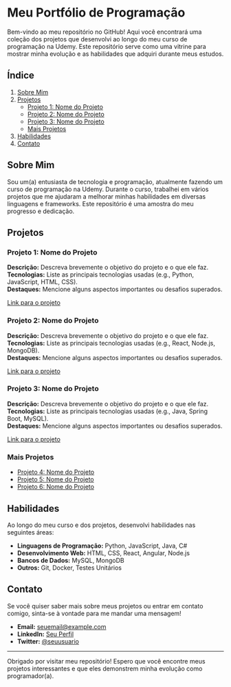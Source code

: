 # Meu Portfólio de Programação

Bem-vindo ao meu repositório no GitHub! Aqui você encontrará uma coleção dos projetos que desenvolvi ao longo do meu curso de programação na Udemy. Este repositório serve como uma vitrine para mostrar minha evolução e as habilidades que adquiri durante meus estudos.

## Índice
1. [Sobre Mim](#sobre-mim)
2. [Projetos](#projetos)
    - [Projeto 1: Nome do Projeto](#projeto-1-nome-do-projeto)
    - [Projeto 2: Nome do Projeto](#projeto-2-nome-do-projeto)
    - [Projeto 3: Nome do Projeto](#projeto-3-nome-do-projeto)
    - [Mais Projetos](#mais-projetos)
3. [Habilidades](#habilidades)
4. [Contato](#contato)

## Sobre Mim

Sou um(a) entusiasta de tecnologia e programação, atualmente fazendo um curso de programação na Udemy. Durante o curso, trabalhei em vários projetos que me ajudaram a melhorar minhas habilidades em diversas linguagens e frameworks. Este repositório é uma amostra do meu progresso e dedicação.

## Projetos

### Projeto 1: Nome do Projeto
**Descrição:** Descreva brevemente o objetivo do projeto e o que ele faz.  
**Tecnologias:** Liste as principais tecnologias usadas (e.g., Python, JavaScript, HTML, CSS).  
**Destaques:** Mencione alguns aspectos importantes ou desafios superados.

[Link para o projeto](projetos_youtube/animacao_hover/animacao_hover.html)

### Projeto 2: Nome do Projeto
**Descrição:** Descreva brevemente o objetivo do projeto e o que ele faz.  
**Tecnologias:** Liste as principais tecnologias usadas (e.g., React, Node.js, MongoDB).  
**Destaques:** Mencione alguns aspectos importantes ou desafios superados.

[Link para o projeto](link-do-projeto)

### Projeto 3: Nome do Projeto
**Descrição:** Descreva brevemente o objetivo do projeto e o que ele faz.  
**Tecnologias:** Liste as principais tecnologias usadas (e.g., Java, Spring Boot, MySQL).  
**Destaques:** Mencione alguns aspectos importantes ou desafios superados.

[Link para o projeto](link-do-projeto)

### Mais Projetos
- [Projeto 4: Nome do Projeto](link-do-projeto)
- [Projeto 5: Nome do Projeto](link-do-projeto)
- [Projeto 6: Nome do Projeto](link-do-projeto)

## Habilidades

Ao longo do meu curso e dos projetos, desenvolvi habilidades nas seguintes áreas:
- **Linguagens de Programação:** Python, JavaScript, Java, C#
- **Desenvolvimento Web:** HTML, CSS, React, Angular, Node.js
- **Bancos de Dados:** MySQL, MongoDB
- **Outros:** Git, Docker, Testes Unitários

## Contato

Se você quiser saber mais sobre meus projetos ou entrar em contato comigo, sinta-se à vontade para me mandar uma mensagem!

- **Email:** seuemail@example.com
- **LinkedIn:** [Seu Perfil](https://www.linkedin.com/in/seu-perfil/)
- **Twitter:** [@seuusuario](https://twitter.com/seuusuario)

---

Obrigado por visitar meu repositório! Espero que você encontre meus projetos interessantes e que eles demonstrem minha evolução como programador(a).

